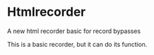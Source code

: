 # Htmlrecorder
A new html recorder basic for record bypasses

This is a basic recorder, but it can do its function.
